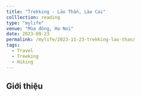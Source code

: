 ```yaml
---
title: "Trekking - Lảo Thẩn, Lào Cai"
colllection: reading
type: "mylife"
venue: "Mùa đông, Ha Noi"
date: 2023-09-23
permalink: /mylife/2023-11-23-trekking-lao-than/
tags:
  - Travel
  - Treeking
  - Hiking
---
```


<head>
    <style type="text/css">
        figure{text-align: center;}
        math{text-align: center;}
    </style>
</head>


## Giới thiệu

